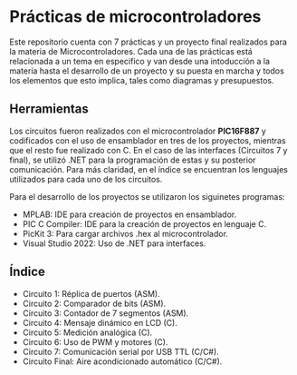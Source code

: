 # Prácticas de microcontroladores
Este repositorio cuenta con 7 prácticas y un proyecto final realizados para la materia de Microcontroladores.
Cada una de las prácticas está relacionada a un tema en especifico y van desde una intoducción a la matería hasta el desarrollo de un proyecto
y su puesta en marcha y todos los elementos que esto implica, tales como diagramas y presupuestos. 

## Herramientas
Los circuitos fueron realizados con el microcontrolador **PIC16F887** y codificados con el uso de ensamblador en tres de los proyectos, mientras
que el resto fue realizado con C. En el caso de las interfaces (Circuitos 7 y final), se utilizó .NET para la programación de estas y su posterior comunicación. Para
más claridad, en el índice se encuentran los lenguajes utilizados para cada uno de los circuitos.

Para el desarrollo de los proyectos se utilizaron los siguinetes programas:
- MPLAB: IDE para creación de proyectos en ensamblador.
- PIC C Compiler: IDE para la creación de proyectos en lenguaje C. 
- PicKit 3: Para cargar archivos .hex al microcontrolador.
- Visual Studio 2022: Uso de .NET para interfaces.


## Índice
- Circuito 1: Réplica de puertos (ASM).
- Circuito 2: Comparador de bits (ASM).
- Circuito 3: Contador de 7 segmentos (ASM).
- Circuito 4: Mensaje dinámico en LCD (C).
- Circuito 5: Medición analógica (C). 
- Circuito 6: Uso de PWM y motores (C).
- Circuito 7: Comunicación serial por USB TTL (C/C#). 
- Circuito Final: Aire acondicionado automático (C/C#).
